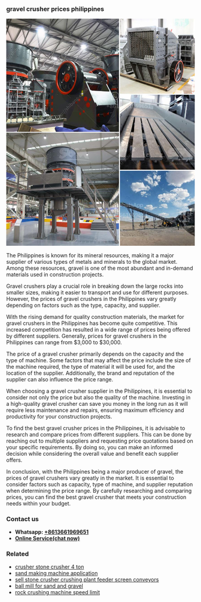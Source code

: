 <h3>gravel crusher prices philippines</h3><img src='1704791599.jpg' alt=''><p>The Philippines is known for its mineral resources, making it a major supplier of various types of metals and minerals to the global market. Among these resources, gravel is one of the most abundant and in-demand materials used in construction projects.</p><p>Gravel crushers play a crucial role in breaking down the large rocks into smaller sizes, making it easier to transport and use for different purposes. However, the prices of gravel crushers in the Philippines vary greatly depending on factors such as the type, capacity, and supplier.</p><p>With the rising demand for quality construction materials, the market for gravel crushers in the Philippines has become quite competitive. This increased competition has resulted in a wide range of prices being offered by different suppliers. Generally, prices for gravel crushers in the Philippines can range from $3,000 to $30,000.</p><p>The price of a gravel crusher primarily depends on the capacity and the type of machine. Some factors that may affect the price include the size of the machine required, the type of material it will be used for, and the location of the supplier. Additionally, the brand and reputation of the supplier can also influence the price range.</p><p>When choosing a gravel crusher supplier in the Philippines, it is essential to consider not only the price but also the quality of the machine. Investing in a high-quality gravel crusher can save you money in the long run as it will require less maintenance and repairs, ensuring maximum efficiency and productivity for your construction projects.</p><p>To find the best gravel crusher prices in the Philippines, it is advisable to research and compare prices from different suppliers. This can be done by reaching out to multiple suppliers and requesting price quotations based on your specific requirements. By doing so, you can make an informed decision while considering the overall value and benefit each supplier offers.</p><p>In conclusion, with the Philippines being a major producer of gravel, the prices of gravel crushers vary greatly in the market. It is essential to consider factors such as capacity, type of machine, and supplier reputation when determining the price range. By carefully researching and comparing prices, you can find the best gravel crusher that meets your construction needs within your budget.</p><h3>Contact us</h3><ul><li><strong>Whatsapp:&nbsp;<a href="https://wa.me/8613661969651">+8613661969651</a></strong></li><li><a href="https://swt.shibang-china.com/?git&amp;zhl&amp;gravel crusher prices philippines"><strong>Online Service(chat now)</strong></a></li></ul><h3>Related</h3><ul><li><a href='crusher stone crusher 4 ton.md'>crusher stone crusher 4 ton</a></li><li><a href='sand making machine application.md'>sand making machine application</a></li><li><a href='sell stone crusher crushing plant feeder screen conveyors.md'>sell stone crusher crushing plant feeder screen conveyors</a></li><li><a href='ball mill for sand and gravel.md'>ball mill for sand and gravel</a></li><li><a href='rock crushing machine speed limit.md'>rock crushing machine speed limit</a></li></ul>